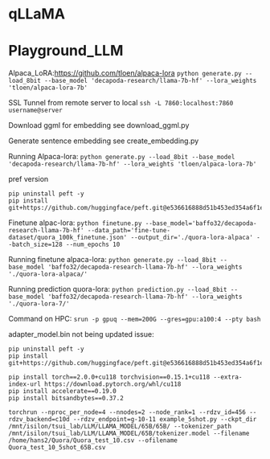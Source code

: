 # qLLaMA

# Playground_LLM

Alpaca_LoRA:https://github.com/tloen/alpaca-lora
```python generate.py --load_8bit --base_model 'decapoda-research/llama-7b-hf' --lora_weights 'tloen/alpaca-lora-7b'```

SSL Tunnel from remote server to local
```ssh -L 7860:localhost:7860 username@server```

Download ggml for embedding
see download_ggml.py

Generate sentence embedding
see create_embedding.py


Running Alpaca-lora:
```python generate.py --load_8bit --base_model 'decapoda-research/llama-7b-hf' --lora_weights 'tloen/alpaca-lora-7b'```

pref version
```
pip uninstall peft -y
pip install git+https://github.com/huggingface/peft.git@e536616888d51b453ed354a6f1e243fecb02ea08
```

Finetune alpac-lora:
```python finetune.py --base_model='baffo32/decapoda-research-llama-7b-hf' --data_path='fine-tune-dataset/quora_100k_finetune.json' --output_dir='./quora-lora-alpaca' --batch_size=128 --num_epochs 10```

Running finetune alpaca-lora:
```python generate.py --load_8bit --base_model 'baffo32/decapoda-research-llama-7b-hf' --lora_weights './quora-lora-alpaca/'```

Running prediction quora-lora:
```python prediction.py --load_8bit --base_model 'baffo32/decapoda-research-llama-7b-hf' --lora_weights './quora-lora-7/'```

Command on HPC:
```srun -p gpuq --mem=200G --gres=gpu:a100:4 --pty bash```

adapter_model.bin not being updated issue:
```
pip uninstall peft -y
pip install git+https://github.com/huggingface/peft.git@e536616888d51b453ed354a6f1e243fecb02ea08
```
```
pip install torch==2.0.0+cu118 torchvision==0.15.1+cu118 --extra-index-url https://download.pytorch.org/whl/cu118
pip install accelerate==0.19.0 
pip install bitsandbytes==0.37.2
```

```
torchrun --nproc_per_node=4 --nnodes=2 --node_rank=1 --rdzv_id=456 --rdzv_backend=c10d --rdzv_endpoint=g-10-11 example_5shot.py --ckpt_dir /mnt/isilon/tsui_lab/LLM/LLAMA_MODEL/65B/65B/ --tokenizer_path /mnt/isilon/tsui_lab/LLM/LLAMA_MODEL/65B/tokenizer.model --filename /home/hans2/Quora/Quora_test_10.csv --ofilename Quora_test_10_5shot_65B.csv
```
